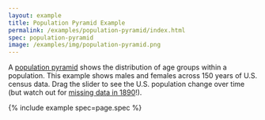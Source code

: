 ```yaml
---
layout: example
title: Population Pyramid Example
permalink: /examples/population-pyramid/index.html
spec: population-pyramid
image: /examples/img/population-pyramid.png
---
```


A [population pyramid](https://en.wikipedia.org/wiki/Population_pyramid) shows the distribution of age groups within a population. This example shows males and females across 150 years of U.S. census data. Drag the slider to see the U.S. population change over time (but watch out for [missing data in 1890](https://en.wikipedia.org/wiki/1890_United_States_Census)!).

{% include example spec=page.spec %}
